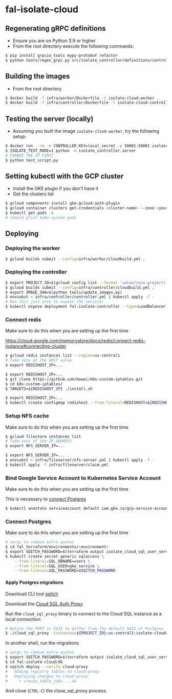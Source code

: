 # fal-isolate-cloud

## Regenerating gRPC definitions

- Ensure you are on Python 3.9 or higher
- From the root directory execute the following commands:

```sh
$ pip install grpcio_tools mypy-protobuf refactor
$ python tools/regen_grpc.py src/isolate_controller/definitions/controller.proto
```

## Building the images

- From the root directory

```sh
$ docker build -f infra/worker/Dockerfile -t isolate-cloud-worker .
$ docker build -f infra/controller/Dockerfile -t isolate-cloud-controller .
```

## Testing the server (locally)

- Assuming you built the image `isolate-cloud-worker`, try the following setup:

```sh
$ docker run --rm -e CONTROLLER_KEY=local_secret -p 50001:50001 isolate-cloud-worker
$ ISOLATE_TEST_MODE=1 python -m isolate_controller.server
# CHANGE THE IP FIRST
$ python test_script.py
```

## Setting kubectl with the GCP cluster

- Install the GKE plugin if you don't have it
- Get the clusters list

```sh
$ gcloud components install gke-gcloud-auth-plugin
$ gcloud container clusters get-credentials <cluster-name> --zone <your-zone>
$ kubectl get pods -A
# should print kube-system pods
```

## Deploying

### Deploying the worker

```sh
$ gcloud builds submit --config=infra/worker/cloudbuild.yml .
```

### Deploying the controller

```sh
$ export PROJECT_ID=$(gcloud config list --format 'value(core.project)' 2>/dev/null)
$ gcloud builds submit --config=infra/controller/cloudbuild.yml .
$ export IMAGE_SHA=$(python tools/update_images.py)
$ envsubst < infra/controller/controller.yml | kubectl apply -f -
# Run this just once to expose the service:
$ kubectl expose deployment fal-isolate-controller --type=LoadBalancer --name=load-balancer
```

### Connect redis

Make sure to do this when you are setting up the first time

https://cloud.google.com/memorystore/docs/redis/connect-redis-instance#connecting-cluster

```sh
$ gcloud redis instances list --region=us-central1
# Take note of the HOST value
$ export REDISHOST_IP=...
```

```sh
$ export REDISHOST_IP=...
$ git clone https://github.com/bowei/k8s-custom-iptables.git
$ cd k8s-custom-iptables/
$ TARGETS=${REDISHOST_IP} ./install.sh
```

```sh
$ export REDISHOST_IP=...
$ kubectl create configmap redishost --from-literal=REDISHOST=${REDISHOST_IP}
```

### Setup NFS cache

Make sure to do this when you are setting up the first time

```sh
$ gcloud filestore instances list
# Take note of the IP_ADDRESS
$ export NFS_SERVER_IP=...
```

```sh
$ export NFS_SERVER_IP=...
$ envsubst < infra/fileserver/nfs-server.yml | kubectl apply -f -
$ kubectl apply -f infra/fileserver/claim.yml
```

### Bind Google Service Account to Kubernetes Service Account

Make sure to do this when you are setting up the first time

This is necessary to [connect Postgres](#connect-postgres)

```sh
$ kubectl annotate serviceaccount default iam.gke.io/gcp-service-account=gke-service-account@${PROJECT_ID}.iam.gserviceaccount.com
```

### Connect Postgres

Make sure to do this when you are setting up the first time

```sh
# xargs to remove extra quotes
$ cd fal_terraform/environments/<environment>
$ export SQITCH_PASSWORD=$(terraform output isolate_cloud_sql_user_server_password | xargs)
$ kubectl create secret generic sqlaccess \
    --from-literal=SQL_DBNAME=users \
    --from-literal=SQL_USER=gke_service \
    --from-literal=SQL_PASSWORD=$SQITCH_PASSWORD
```

#### Apply Postgres migrations

Download CLI tool [sqitch](https://sqitch.org/download/)

Download the [Cloud SQL Auth Proxy](https://cloud.google.com/sql/docs/mysql/connect-admin-proxy#install)

Run the `cloud_sql_proxy` binary to connect to the Cloud SQL instance as a local connection:

```sh
# Notice the PORT is 5433 to differ from the default 5432 of Postgres
$ ./cloud_sql_proxy -instances=${PROJECT_ID}:us-central1:isolate-cloud=tcp:0.0.0.0:5433
```

In another shell, run the migrations

```sh
# xargs to remove extra quotes
$ export SQITCH_PASSWORD=$(terraform output isolate_cloud_sql_user_server_password | xargs)
$ cd fal-isolate-cloud/db
$ sqitch deploy --verify cloud-proxy
#   Adding registry tables to cloud-proxy
#   Deploying changes to cloud-proxy
#     + create_table_jobs .. ok
```

And close (`CTRL-C`) the close_sql_proxy process.
